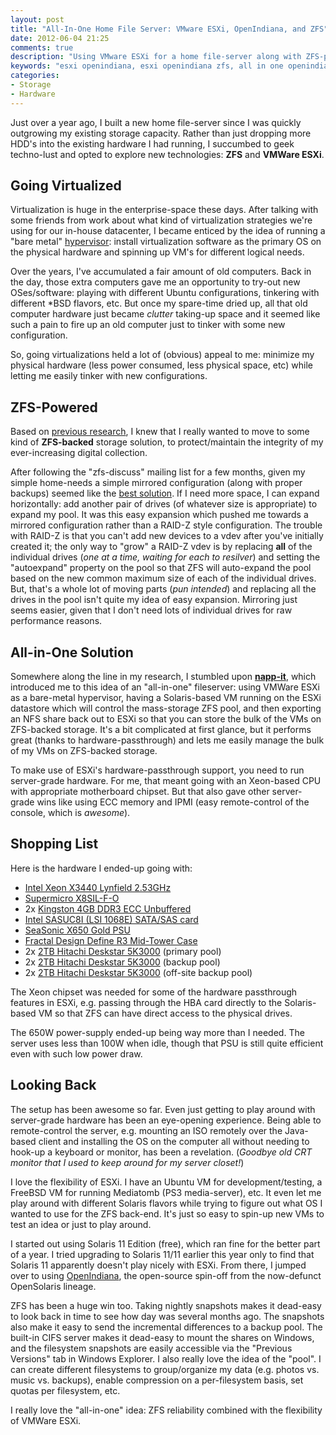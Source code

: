 ```yaml
---
layout: post
title: "All-In-One Home File Server: VMware ESXi, OpenIndiana, and ZFS"
date: 2012-06-04 21:25
comments: true
description: "Using VMware ESXi for a home file-server along with ZFS-powered mass storage."
keywords: "esxi openindiana, esxi openindiana zfs, all in one openindiana zfs, home all in one esxi"
categories:
- Storage
- Hardware
---
```


Just over a year ago, I built a new home file-server since I was quickly
outgrowing my existing storage capacity. Rather than just dropping more HDD's
into the existing hardware I had running, I succumbed to geek techno-lust and
opted to explore new technologies: **ZFS** and **VMWare ESXi**.

<!-- more -->

## Going Virtualized
Virtualization is huge in the enterprise-space these days. After talking with
some friends from work about what kind of virtualization strategies we're using
for our in-house datacenter, I became enticed by the idea of running a "bare metal"
[hypervisor](http://en.wikipedia.org/wiki/Hypervisor): install virtualization
software as the primary OS on the physical hardware and spinning up VM's for
different logical needs.

Over the years, I've accumulated a fair amount of old computers. Back in the day,
those extra computers gave me an opportunity to try-out new OSes/software: playing
with different Ubuntu configurations, tinkering with different \*BSD flavors, etc.
But once my spare-time dried up, all that old computer hardware just became *clutter*
taking-up space and it seemed like such a pain to fire up an old computer just to
tinker with some new configuration.

So, going virtualizations held a lot of (obvious) appeal to me: minimize my physical
hardware (less power consumed, less physical space, etc) while letting me easily
tinker with new configurations.

## ZFS-Powered
Based on [previous research](/blog/2011/03/05/zfs-the-last-word-in-filesystems/),
I knew that I really wanted to move to some kind of **ZFS-backed** storage solution,
to protect/maintain the integrity of my ever-increasing digital collection.

After following the "zfs-discuss" mailing list for a few months, given my simple
home-needs a simple mirrored configuration (along with proper backups) seemed like
the [best solution](http://constantin.glez.de/blog/2010/01/home-server-raid-greed-and-why-mirroring-still-best).
If I need more space, I can expand horizontally: add another pair of drives (of
whatever size is appropriate) to expand my pool. It was this easy expansion
which pushed me towards a mirrored configuration rather than a RAID-Z style
configuration. The trouble with RAID-Z is that you can't add new devices to a
vdev after you've initially created it; the only way to "grow" a RAID-Z vdev is
by replacing **all** of the individual drives (*one at a time, waiting for each
to resilver*) and setting the "autoexpand" property on the pool so that ZFS
will auto-expand the pool based on the new common maximum size of each of the
individual drives. But, that's a whole lot of moving parts (*pun intended*) and
replacing all the drives in the pool isn't quite my idea of easy expansion.
Mirroring just seems easier, given that I don't need lots of individual drives
for raw performance reasons.

## All-in-One Solution
Somewhere along the line in my research, I stumbled upon [**napp-it**](http://www.napp-it.org/napp-it/all-in-one/index_en.html),
which introduced me to this idea of an "all-in-one" fileserver: using VMWare
ESXi as a bare-metal hypervisor, having a Solaris-based VM running on the ESXi
datastore which will control the mass-storage ZFS pool, and then exporting an
NFS share back out to ESXi so that you can store the bulk of the VMs on
ZFS-backed storage. It's a bit complicated at first glance, but it performs
great (thanks to hardware-passthrough) and lets me easily manage the bulk of my
VMs on ZFS-backed storage.

To make use of ESXi's hardware-passthrough support, you need to run server-grade
hardware. For me, that meant going with an Xeon-based CPU with appropriate motherboard
chipset. But that also gave other server-grade wins like using ECC memory and IPMI
(easy remote-control of the console, which is *awesome*).

## Shopping List
Here is the hardware I ended-up going with:

* [Intel Xeon X3440 Lynfield 2.53GHz](http://www.newegg.com/Product/Product.aspx?Item=N82E16819117225)
* [Supermicro X8SIL-F-O](http://www.newegg.com/Product/Product.aspx?Item=N82E16813182211)
* 2x [Kingston 4GB DDR3 ECC Unbuffered](http://www.newegg.com/Product/Product.aspx?Item=N82E16820139077)
* [Intel SASUC8I (LSI 1068E) SATA/SAS card](http://www.newegg.com/Product/Product.aspx?Item=N82E16816117157)
* [SeaSonic X650 Gold PSU](http://www.newegg.com/Product/Product.aspx?Item=N82E16817151088)
* [Fractal Design Define R3 Mid-Tower Case](http://www.newegg.com/Product/Product.aspx?Item=N82E16811352004)
* 2x [2TB Hitachi Deskstar 5K3000](http://www.newegg.com/Product/Product.aspx?Item=N82E16822145475) (primary pool)
* 2x [2TB Hitachi Deskstar 5K3000](http://www.newegg.com/Product/Product.aspx?Item=N82E16822145475) (backup pool)
* 2x [2TB Hitachi Deskstar 5K3000](http://www.newegg.com/Product/Product.aspx?Item=N82E16822145475) (off-site backup pool)

The Xeon chipset was needed for some of the hardware passthrough features in
ESXi, e.g. passing through the HBA card directly to the Solaris-based VM so
that ZFS can have direct access to the physical drives.

The 650W power-supply ended-up being way more than I needed. The server uses
less than 100W when idle, though that PSU is still quite efficient even with
such low power draw.

## Looking Back
The setup has been awesome so far. Even just getting to play around with
server-grade hardware has been an eye-opening experience. Being able to
remote-control the server, e.g. mounting an ISO remotely over the Java-based
client and installing the OS on the computer all without needing to hook-up a
keyboard or monitor, has been a revelation.  (*Goodbye old CRT monitor that I
used to keep around for my server closet!*)

I love the flexibility of ESXi. I have an Ubuntu VM for development/testing, a
FreeBSD VM for running Mediatomb (PS3 media-server), etc. It even let me play
around with different Solaris flavors while trying to figure out what OS I
wanted to use for the ZFS back-end. It's just so easy to spin-up new VMs to
test an idea or just to play around.

I started out using Solaris 11 Edition (free), which ran fine for the better
part of a year. I tried upgrading to Solaris 11/11 earlier this year only to
find that Solaris 11 apparently doesn't play nicely with ESXi. From there, I
jumped over to using [OpenIndiana](http://openindiana.org/), the open-source
spin-off from the now-defunct OpenSolaris lineage.

ZFS has been a huge win too. Taking nightly snapshots makes it dead-easy to
look back in time to see how day was several months ago. The snapshots also
make it easy to send the incremental differences to a backup pool. The built-in
CIFS server makes it dead-easy to mount the shares on Windows, and the
filesystem snapshots are easily accessible via the "Previous Versions" tab in
Windows Explorer. I also really love the idea of the "pool". I can create
different filesystems to group/organize my data (e.g. photos vs. music vs.
backups), enable compression on a per-filesystem basis, set quotas per
filesystem, etc.

I really love the "all-in-one" idea: ZFS reliability combined with the
flexibility of VMWare ESXi.
